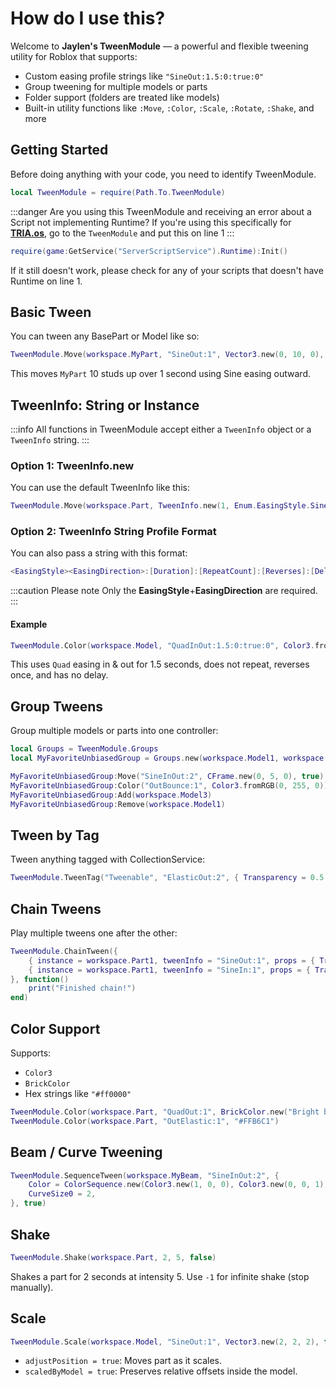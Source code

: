 # How do I use this?

Welcome to **Jaylen's TweenModule** — a powerful and flexible tweening utility for Roblox that supports:

- Custom easing profile strings like `"SineOut:1.5:0:true:0"`
- Group tweening for multiple models or parts
- Folder support (folders are treated like models)
- Built-in utility functions like `:Move`, `:Color`, `:Scale`, `:Rotate`, `:Shake`, and more

## Getting Started

Before doing anything with your code, you need to identify TweenModule.

```lua
local TweenModule = require(Path.To.TweenModule)
```

:::danger Are you using this TweenModule and receiving an error about a Script not implementing Runtime?
If you're using this specifically for **[TRIA.os](https://www.roblox.com/games/6311279644/TRIA-os-Escape)**, go to the `TweenModule` and put this on line 1
:::

```lua
require(game:GetService("ServerScriptService").Runtime):Init()
```

If it still doesn't work, please check for any of your scripts that doesn't have Runtime on line 1.

## Basic Tween

You can tween any BasePart or Model like so:

```lua
TweenModule.Move(workspace.MyPart, "SineOut:1", Vector3.new(0, 10, 0), false)
```

This moves `MyPart` 10 studs up over 1 second using Sine easing outward.

## TweenInfo: String or Instance

:::info
All functions in TweenModule accept either a `TweenInfo` object or a `TweenInfo` string.
:::

### Option 1: TweenInfo.new

You can use the default TweenInfo like this:

```lua
TweenModule.Move(workspace.Part, TweenInfo.new(1, Enum.EasingStyle.Sine, Enum.EasingDirection.Out), Vector3.new(0, 5, 0), true)
```

### Option 2: TweenInfo String Profile Format

You can also pass a string with this format:

```lua
<EasingStyle><EasingDirection>:[Duration]:[RepeatCount]:[Reverses]:[DelayTime]
```

:::caution Please note
Only the **EasingStyle**+**EasingDirection** are required.
:::

#### Example

```lua
TweenModule.Color(workspace.Model, "QuadInOut:1.5:0:true:0", Color3.fromRGB(255, 100, 100))
```

This uses `Quad` easing in & out for 1.5 seconds, does not repeat, reverses once, and has no delay.

## Group Tweens

Group multiple models or parts into one controller:

```lua
local Groups = TweenModule.Groups
local MyFavoriteUnbiasedGroup = Groups.new(workspace.Model1, workspace.Model2)

MyFavoriteUnbiasedGroup:Move("SineInOut:2", CFrame.new(0, 5, 0), true)
MyFavoriteUnbiasedGroup:Color("OutBounce:1", Color3.fromRGB(0, 255, 0))
MyFavoriteUnbiasedGroup:Add(workspace.Model3)
MyFavoriteUnbiasedGroup:Remove(workspace.Model1)
```

## Tween by Tag

Tween anything tagged with CollectionService:

```lua
TweenModule.TweenTag("Tweenable", "ElasticOut:2", { Transparency = 0.5 })
```

## Chain Tweens

Play multiple tweens one after the other:

```lua
TweenModule.ChainTween({
    { instance = workspace.Part1, tweenInfo = "SineOut:1", props = { Transparency = 0.2 } },
    { instance = workspace.Part1, tweenInfo = "SineIn:1", props = { Transparency = 1 } },
}, function()
    print("Finished chain!")
end)
```

## Color Support

Supports:

- `Color3`
- `BrickColor`
- Hex strings like `"#ff0000"`

```lua
TweenModule.Color(workspace.Part, "QuadOut:1", BrickColor.new("Bright blue"))
TweenModule.Color(workspace.Part, "OutElastic:1", "#FFB6C1")
```

## Beam / Curve Tweening

```lua
TweenModule.SequenceTween(workspace.MyBeam, "SineInOut:2", {
    Color = ColorSequence.new(Color3.new(1, 0, 0), Color3.new(0, 0, 1)),
    CurveSize0 = 2,
}, true)
```

## Shake

```lua
TweenModule.Shake(workspace.Part, 2, 5, false)
```

Shakes a part for 2 seconds at intensity 5. Use `-1` for infinite shake (stop manually).

## Scale

```lua
TweenModule.Scale(workspace.Model, "SineOut:1", Vector3.new(2, 2, 2), true, false)
```

- `adjustPosition = true`: Moves part as it scales.
- `scaledByModel = true`: Preserves relative offsets inside the model.
